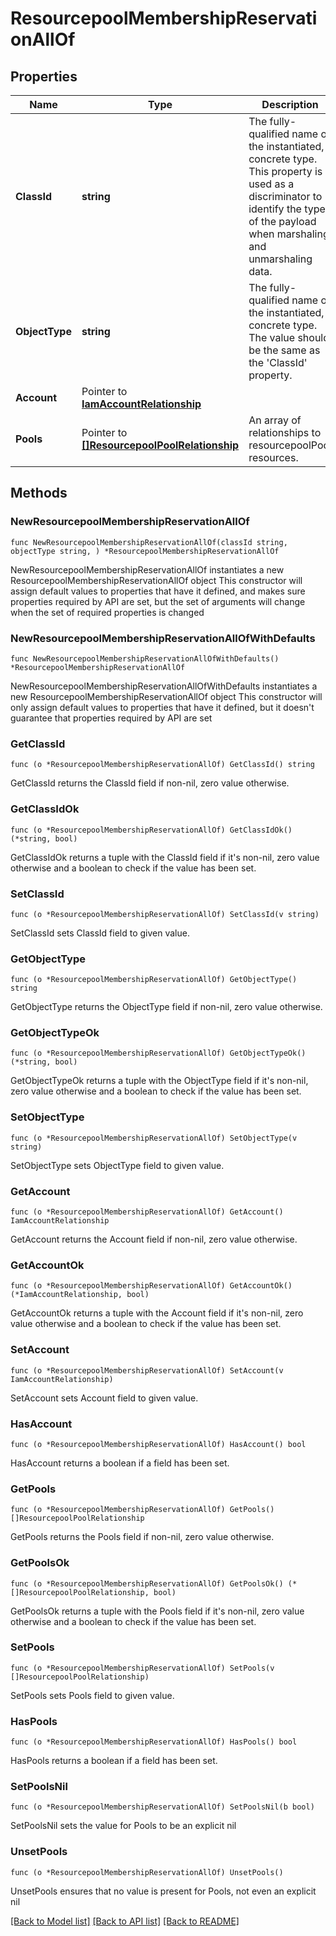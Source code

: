 # ResourcepoolMembershipReservationAllOf

## Properties

Name | Type | Description | Notes
------------ | ------------- | ------------- | -------------
**ClassId** | **string** | The fully-qualified name of the instantiated, concrete type. This property is used as a discriminator to identify the type of the payload when marshaling and unmarshaling data. | [default to "resourcepool.MembershipReservation"]
**ObjectType** | **string** | The fully-qualified name of the instantiated, concrete type. The value should be the same as the &#39;ClassId&#39; property. | [default to "resourcepool.MembershipReservation"]
**Account** | Pointer to [**IamAccountRelationship**](IamAccountRelationship.md) |  | [optional] 
**Pools** | Pointer to [**[]ResourcepoolPoolRelationship**](ResourcepoolPoolRelationship.md) | An array of relationships to resourcepoolPool resources. | [optional] 

## Methods

### NewResourcepoolMembershipReservationAllOf

`func NewResourcepoolMembershipReservationAllOf(classId string, objectType string, ) *ResourcepoolMembershipReservationAllOf`

NewResourcepoolMembershipReservationAllOf instantiates a new ResourcepoolMembershipReservationAllOf object
This constructor will assign default values to properties that have it defined,
and makes sure properties required by API are set, but the set of arguments
will change when the set of required properties is changed

### NewResourcepoolMembershipReservationAllOfWithDefaults

`func NewResourcepoolMembershipReservationAllOfWithDefaults() *ResourcepoolMembershipReservationAllOf`

NewResourcepoolMembershipReservationAllOfWithDefaults instantiates a new ResourcepoolMembershipReservationAllOf object
This constructor will only assign default values to properties that have it defined,
but it doesn't guarantee that properties required by API are set

### GetClassId

`func (o *ResourcepoolMembershipReservationAllOf) GetClassId() string`

GetClassId returns the ClassId field if non-nil, zero value otherwise.

### GetClassIdOk

`func (o *ResourcepoolMembershipReservationAllOf) GetClassIdOk() (*string, bool)`

GetClassIdOk returns a tuple with the ClassId field if it's non-nil, zero value otherwise
and a boolean to check if the value has been set.

### SetClassId

`func (o *ResourcepoolMembershipReservationAllOf) SetClassId(v string)`

SetClassId sets ClassId field to given value.


### GetObjectType

`func (o *ResourcepoolMembershipReservationAllOf) GetObjectType() string`

GetObjectType returns the ObjectType field if non-nil, zero value otherwise.

### GetObjectTypeOk

`func (o *ResourcepoolMembershipReservationAllOf) GetObjectTypeOk() (*string, bool)`

GetObjectTypeOk returns a tuple with the ObjectType field if it's non-nil, zero value otherwise
and a boolean to check if the value has been set.

### SetObjectType

`func (o *ResourcepoolMembershipReservationAllOf) SetObjectType(v string)`

SetObjectType sets ObjectType field to given value.


### GetAccount

`func (o *ResourcepoolMembershipReservationAllOf) GetAccount() IamAccountRelationship`

GetAccount returns the Account field if non-nil, zero value otherwise.

### GetAccountOk

`func (o *ResourcepoolMembershipReservationAllOf) GetAccountOk() (*IamAccountRelationship, bool)`

GetAccountOk returns a tuple with the Account field if it's non-nil, zero value otherwise
and a boolean to check if the value has been set.

### SetAccount

`func (o *ResourcepoolMembershipReservationAllOf) SetAccount(v IamAccountRelationship)`

SetAccount sets Account field to given value.

### HasAccount

`func (o *ResourcepoolMembershipReservationAllOf) HasAccount() bool`

HasAccount returns a boolean if a field has been set.

### GetPools

`func (o *ResourcepoolMembershipReservationAllOf) GetPools() []ResourcepoolPoolRelationship`

GetPools returns the Pools field if non-nil, zero value otherwise.

### GetPoolsOk

`func (o *ResourcepoolMembershipReservationAllOf) GetPoolsOk() (*[]ResourcepoolPoolRelationship, bool)`

GetPoolsOk returns a tuple with the Pools field if it's non-nil, zero value otherwise
and a boolean to check if the value has been set.

### SetPools

`func (o *ResourcepoolMembershipReservationAllOf) SetPools(v []ResourcepoolPoolRelationship)`

SetPools sets Pools field to given value.

### HasPools

`func (o *ResourcepoolMembershipReservationAllOf) HasPools() bool`

HasPools returns a boolean if a field has been set.

### SetPoolsNil

`func (o *ResourcepoolMembershipReservationAllOf) SetPoolsNil(b bool)`

 SetPoolsNil sets the value for Pools to be an explicit nil

### UnsetPools
`func (o *ResourcepoolMembershipReservationAllOf) UnsetPools()`

UnsetPools ensures that no value is present for Pools, not even an explicit nil

[[Back to Model list]](../README.md#documentation-for-models) [[Back to API list]](../README.md#documentation-for-api-endpoints) [[Back to README]](../README.md)


